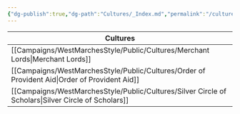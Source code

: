 ```yaml
---
{"dg-publish":true,"dg-path":"Cultures/_Index.md","permalink":"/cultures/index/","title":"_Cultures (Index)","tags":["culture"],"dgShowFileTree":true}
---
```


| Cultures                      |
| ----------------------------- |
| [[Campaigns/WestMarchesStyle/Public/Cultures/Merchant Lords\|Merchant Lords]]            |
| [[Campaigns/WestMarchesStyle/Public/Cultures/Order of Provident Aid\|Order of Provident Aid]]    |
| [[Campaigns/WestMarchesStyle/Public/Cultures/Silver Circle of Scholars\|Silver Circle of Scholars]] |


